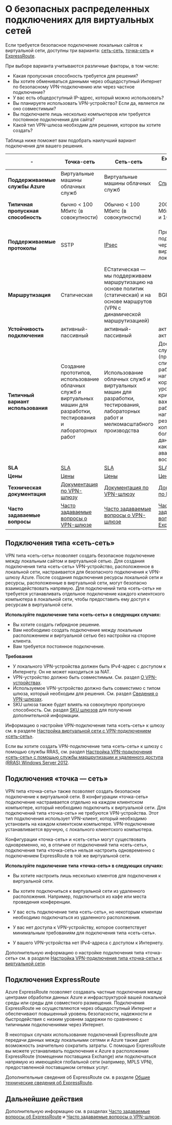 <properties 
   pageTitle="О безопасных распределенных подключениях для виртуальных сетей | Microsoft Azure"
   description="Узнайте о типах безопасных распределенных подключений для виртуальных сетей, включая подключения типа «сеть-сеть», «точка-сеть» и подключения ExpressRoute."
   services="vpn-gateway"
   documentationCenter="na"
   authors="cherylmc"
   manager="carolz"
   editor="tysonn" />
<tags 
   ms.service="vpn-gateway"
   ms.devlang="na"
   ms.topic="article"
   ms.tgt_pltfrm="na"
   ms.workload="infrastructure-services"
   ms.date="08/07/2015"
   ms.author="cherylmc" />

# О безопасных распределенных подключениях для виртуальных сетей

Если требуется безопасное подключение локальных сайтов к виртуальной сети, доступны три варианта: [сеть-сеть](#site-to-site-connections), [точка-сеть](#point-to-site-connections) и [ExpressRoute](#expressroute-connections).

При выборе варианта учитываются различные факторы, в том числе:


- Какая пропускная способность требуется для решения?
- Вы хотите обмениваться данными через общедоступный Интернет по безопасному VPN-подключению или через частное подключение?
- У вас есть общедоступный IP-адрес, который можно использовать?
- Вы планируете использовать VPN-устройство? Если да, является ли оно совместимым?
- Вы подключаете лишь несколько компьютеров или требуется постоянное подключения для сайта?
- Какой тип VPN-шлюза необходим для решения, которое вы хотите создать?

Таблица ниже поможет вам подобрать наилучший вариант подключения для вашего решения.

| -                            | **Точка-сеть**                                                                   | **Сеть-сеть**                                                                                              | **ExpressRoute — EXP**                                                                                                                      |**ExpressRoute — NSP**                                                                                                                      |
|------------------------------|---------------------------------------------------------------------------------|-----------------------------------------------------------------------------------------------------------|-----------------------------------------------------------------------------------------------------------------------------------------|-----------------------------------------------------------------------------------------------------------------------------------------|
| **Поддерживаемые службы Azure** | Виртуальные машины облачных служб                                                  | Виртуальные машины облачных служб                                                                           | [Список служб](../expressroute/expressroute-faqs.md#supported-azure-services)                                                                                                                | [Список служб](../expressroute/expressroute-faqs.md#supported-azure-services)                                                                                                                |
| **Типичная пропускная способность**       | бычно < 100 Мбитс (в совокупности)                                                  | Обычно < 100 Мбитс (в совокупности)                                                                            | 200 Мбитс, 500 Мбитс, 1 Гбитс и 10 Гбитс                                                                                                  |10 Мбитс, 50 Мбитс, 100 Мбитс, 500 Мбитс, 1 Гбитс                                                                                            |
| **Поддерживаемые протоколы**      |  SSTP                                        | [IPsec](http://go.microsoft.com/fwlink/p/?LinkId=618592)                                                                       |  Прямое подключение через виртуальные локальные сети                                                                                                            |  Технологии VPN поставщиков сетевых услуг (MPLS, VPLS и т. д.)                                                                                                  |
| **Маршрутизация**                  | Статическая                                                                          |  EСтатическая — мы поддерживаем маршрутизацию на основе политик (статическая) и на основе маршрутов (VPN с динамической маршрутизацией)                    | BGP                                                                                                                                     | BGP                                                                                                                                     |
| **Устойчивость подключения**    | активный-пассивный                                                                  | активный-пассивный                                                                                            | активный-активный                                                                                                                           | активный-активный                                                                                                                           |
| **Типичный вариант использования**         | Создание прототипов, использование облачных служб и виртуальных машин для разработки, тестирования и лабораторных работ  | Использование облачных служб и виртуальных машин для разработки, тестирования, лабораторных работ и мелкомасштабного производства | Доступ ко всем службам Azure (проверенный список), рабочие нагрузки корпоративного уровня и критически важные рабочие нагрузки, резервное копирование, большие данные, Azure как сайт аварийного восстановления |  Доступ ко всем службам Azure (проверенный список), рабочие нагрузки корпоративного уровня и критически важные рабочие нагрузки, резервное копирование, большие данные, Azure как сайт аварийного восстановления | 
|  **SLA**                      | [SLA](https://azure.microsoft.com/support/legal/sla/)                           | [SLA](https://azure.microsoft.com/support/legal/sla/)                                                     | [SLA](https://azure.microsoft.com/support/legal/sla/)                                                                                  | [SLA](https://azure.Microsoft.com/support/legal/sla/)                                                                                   |
|**Цены**                  | [Цены](http://azure.microsoft.com/pricing/details/vpn-gateway/)              | [Цены](http://azure.microsoft.com/pricing/details/vpn-gateway/)                                             | [Цены](http://azure.microsoft.com/pricing/details/expressroute/)                                                                           | [Цены](http://azure.microsoft.com/pricing/details/expressroute/)                                                                          |
| **Техническая документация**  | [Документация по VPN-шлюзу](https://azure.microsoft.com/documentation/services/vpn-gateway/)                                               | [Документация по VPN-шлюзу](https://azure.microsoft.com/documentation/services/vpn-gateway/)                                                                         | [Документация по ExpressRoute](https://azure.microsoft.com/documentation/services/expressroute/)                                                                                                      | [Документация по ExpressRoute](https://azure.microsoft.com/documentation/services/expressroute/)                                                                                                      |
| **Часто задаваемые вопросы**                       | [Часто задаваемые вопросы о VPN-шлюзе](vpn-gateway-vpn-faq.md)                                                         | [Часто задаваемые вопросы о VPN-шлюзе](vpn-gateway-vpn-faq.md)                                                                                   | [Часто задаваемые вопросы об ExpressRoute](../expressroute/expressroute-faqs.md)                                                                                                                | [Часто задаваемые вопросы об ExpressRoute](../expressroute/expressroute-faqs.md)                                                                                                                |
                                                                                 



## Подключения типа «сеть-сеть»

VPN типа «сеть-сеть» позволяет создать безопасное подключение между локальным сайтом и виртуальной сетью. Для создания подключения типа «сеть-сеть» VPN-устройство, расположенное в локальной сети, настраивается для безопасного подключения к VPN-шлюзу Azure. После создания подключения ресурсы локальной сети и ресурсы, расположенные в виртуальной сети, могут безопасно взаимодействовать напрямую. Для подключений типа «сеть-сеть» не требуется устанавливать отдельное подключение каждого клиентского компьютера в локальной сети, чтобы предоставить ему доступ к ресурсам в виртуальной сети.

**Используйте подключение типа «сеть-сеть» в следующих случаях:**

- Вы хотите создать гибридное решение.
- Вам необходимо создать подключение между локальным расположением и виртуальной сетью без настройки на стороне клиента.
- Вам требуется постоянное подключение. 

**Требования**

- У локального VPN-устройства должен быть IPv4-адрес с доступом к Интернету. Он не может находиться за NAT.
- VPN-устройство должно быть совместимым. См. раздел [О VPN-устройствах](http://go.microsoft.com/fwlink/p/?LinkID=615099). 
- Используемое VPN-устройство должно быть совместимо с типом шлюза, который необходим для решения. См. раздел [Сведения о VPN-шлюзах](vpn-gateway-about-vpngateways.md).
- SKU шлюза также будет влиять на совокупную пропускную способность. См. раздел [SKU шлюзов](vpn-gateway-about-vpngateways.md#gateway-skus) для получения дополнительной информации. 

Информацию о настройке VPN-подключения типа «сеть-сеть» к шлюзу см. в разделе [Настройка виртуальной сети с VPN-подключением «сеть-сеть»](vpn-gateway-site-to-site-create.md).

Если вы хотите создать VPN-подключение типа «сеть-сеть» к шлюзу с помощью службы RRAS, см. раздел [Настройка VPN-подключения «сеть-сеть» с помощью службы маршрутизации и удаленного доступа (RRAS) Windows Server 2012](https://msdn.microsoft.com/library/dn636917.aspx).


## Подключения «точка — сеть»

VPN типа «точка-сеть» также позволяет создать безопасное подключение к виртуальной сети. В конфигурации «точка-сеть» подключение настраивается отдельно на каждом клиентском компьютере, который необходимо подключить к виртуальной сети. Для подключений типа «точка-сеть» не требуются VPN-устройства. Этот тип подключения использует VPN-клиент, который необходимо установить на каждом клиентском компьютере. VPN-подключение устанавливается вручную, с локального клиентского компьютера.

Конфигурации «точка-сеть» и «сеть-сеть» могут существовать одновременно, но, в отличие от подключений типа «сеть-сеть», подключения типа «точка-сеть» нельзя настроить одновременно с подключением ExpressRoute в той же виртуальной сети.

**Используйте подключение типа «точка-сеть» в следующих случаях:**

- Вы хотите настроить лишь несколько клиентов для подключения к виртуальной сети.

- Вы хотите подключиться к виртуальной сети из удаленного расположения. Например, подключиться из кафе или места проведения конференции.

- У вас есть подключение типа «сеть-сеть», но некоторым клиентам необходимо подключаться из удаленного расположения.

- У вас нет доступа к VPN-устройству, которое соответствует минимальным требованиям для подключения типа «сеть-сеть».

- У вашего VPN-устройства нет IPv4-адреса с доступом к Интернету.

Дополнительную информацию о настройке подключения типа «точка-сеть» см. в разделе [Настройка VPN-подключения типа «точка-сеть» к виртуальной сети](vpn-gateway-point-to-site-create.md).

## Подключения ExpressRoute

Azure ExpressRoute позволяет создавать частные подключения между центрами обработки данных Azure и инфраструктурой вашей локальной среды или среды для совместного размещения. Подключения ExpressRoute не осуществляются через общедоступный Интернет и обеспечивают повышенный уровень безопасности, надежности и быстродействия с низким уровнем задержки по сравнению с типичными подключениями через Интернет.

В некоторых случаях использование подключений ExpressRoute для передачи данных между локальными сетями и Azure также дает возможность значительно сократить затраты. С помощью ExpressRoute вы можете устанавливать подключения к Azure в расположении ExpressRoute (помещении поставщика Exchange) или подключаться напрямую из имеющейся глобальной сети (например, MPLS VPN), предоставленной поставщиком сетевых услуг.

Дополнительные сведения об ExpressRoute см. в разделе [Общие технические сведения об ExpressRoute](../expressroute/expressroute-introduction.md).


## Дальнейшие действия

Дополнительную информацию см. в разделах [Часто задаваемые вопросы об ExpressRoute](../expressroute/expressroute-faqs.md) и [Часто задаваемые вопросы о VPN-шлюзе](vpn-gateway-vpn-faq.md).

<!-----HONumber=August15_HO7-->